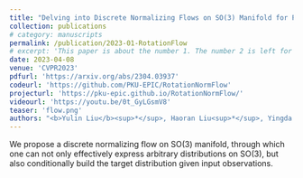 ```yaml
---
title: "Delving into Discrete Normalizing Flows on SO(3) Manifold for Probabilistic Rotation Modeling"
collection: publications
# category: manuscripts
permalink: /publication/2023-01-RotationFlow
# excerpt: 'This paper is about the number 1. The number 2 is left for future work.'
date: 2023-04-08
venue: 'CVPR2023'
pdfurl: 'https://arxiv.org/abs/2304.03937'
codeurl: 'https://github.com/PKU-EPIC/RotationNormFlow'
projecturl: 'https://pku-epic.github.io/RotationNormFlow/'
videourl: 'https://youtu.be/0t_GyLGsmV8'
teaser: 'flow.png'
authors: "<b>Yulin Liu</b><sup>*</sup>, Haoran Liu<sup>*</sup>, Yingda Yin<sup>*</sup>, Yang Wang, Baoquan Chen<sup>†</sup>, He Wang<sup>†</sup>"
---
```


We propose a discrete normalizing flow on SO(3) manifold, through which one can not only effectively express arbitrary distributions on SO(3), but also conditionally build the target distribution given input observations.
